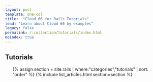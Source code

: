 ```yaml
---
layout: post
template: one-col
title:  "Cloud 66 for Rails Tutorials"
lead: "Learn about Cloud 66 by examples"
legacy: false
permalink: /:collection/tutorials/index.html
noindex: true
---
```


<div class="Toc Toc--howto">
    <h2>Tutorials</h2>
    <ul>
    {% assign section = site.rails | where:"categories","tutorials" | sort: "order" %}
    {% include list_articles.html section=section %}
    </ul>
</div><!--/.Toc-->
